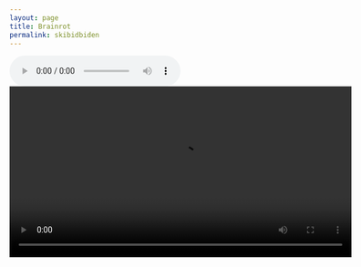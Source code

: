 ```yaml
---
layout: page
title: Brainrot
permalink: skibidbiden
---
```


 <audio id="audioPlayer" controls>
    <source src="assets/dawg.mp3" type="audio/mpeg">
    Browser is bad (audio)
</audio>

<video id="videoPlayer" controls width="600">
    <source src="assets/Video-776.mp4" type="video/mp4">
    Browser is bad (vid)
</video>

<script>
document.addEventListener('DOMContentLoaded', (event) => {
   const videoPlayer = document.getElementById('videoPlayer');

   const audioPlayer = document.getElementById('audioPlayer');

   audioPlayer.play().catch(error => {
      console.log('Audio playback failed:', error);
   });
   videoPlayer.play().catch(error => {
      console.log('Error playing video:', error);
   });

   videoPlayer.addEventListener('ended', () => {
      console.log('Video has ended.');
   });
});
</script>
